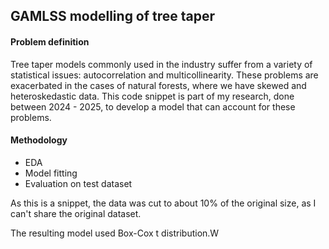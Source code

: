 ## GAMLSS modelling of tree taper

#### Problem definition

Tree taper models commonly used in the industry suffer from a variety of statistical issues: autocorrelation and multicollinearity. These problems are exacerbated in the cases of natural forests, where we have skewed and heteroskedastic data.
This code snippet is part of my research, done between 2024 - 2025, to develop a model that can account for these problems.

#### Methodology

-   EDA
-   Model fitting
-   Evaluation on test dataset

As this is a snippet, the data was cut to about 10% of the original size, as I can't share the original dataset.

The resulting model used Box-Cox t distribution.W

